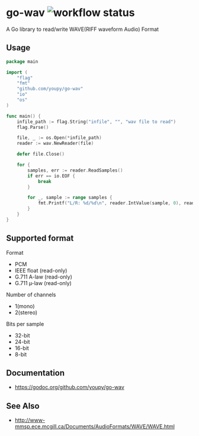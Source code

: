 # go-wav ![workflow status](https://github.com/youpy/go-wav/actions/workflows/go.yml/badge.svg)

A Go library to read/write WAVE(RIFF waveform Audio) Format

## Usage

```go
package main

import (
	"flag"
	"fmt"
	"github.com/youpy/go-wav"
	"io"
	"os"
)

func main() {
	infile_path := flag.String("infile", "", "wav file to read")
	flag.Parse()

	file, _ := os.Open(*infile_path)
	reader := wav.NewReader(file)

  	defer file.Close()

	for {
		samples, err := reader.ReadSamples()
		if err == io.EOF {
			break
		}

		for _, sample := range samples {
			fmt.Printf("L/R: %d/%d\n", reader.IntValue(sample, 0), reader.IntValue(sample, 1))
		}
	}
}
```

## Supported format

Format

- PCM
- IEEE float (read-only)
- G.711 A-law (read-only)
- G.711 µ-law (read-only)

Number of channels

- 1(mono)
- 2(stereo)

Bits per sample

- 32-bit
- 24-bit
- 16-bit
- 8-bit

## Documentation

- https://godoc.org/github.com/youpy/go-wav

## See Also

- http://www-mmsp.ece.mcgill.ca/Documents/AudioFormats/WAVE/WAVE.html

